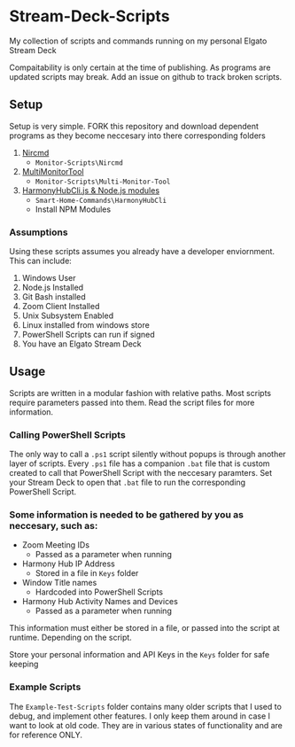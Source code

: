 # Stream-Deck-Scripts
My collection of scripts and commands running on my personal Elgato Stream Deck

Compaitability is only certain at the time of publishing. As programs are updated scripts may break. Add an issue on github to track broken scripts.

## Setup
Setup is very simple. FORK this repository and download dependent programs as they become neccesary into there corresponding folders

1. [Nircmd](Monitor-Scripts/Nircmd/README.md)
    * `Monitor-Scripts\Nircmd`
2. [MultiMonitorTool](Monitor-Scripts/Multi-Monitor-Tool/README.md)
    * `Monitor-Scripts\Multi-Monitor-Tool`
3. [HarmonyHubCli.js & Node.js modules](Smart-Home-Commands/HarmonyHubCli/README.md)
    * `Smart-Home-Commands\HarmonyHubCli`
    * Install NPM Modules

### Assumptions
Using these scripts assumes you already have a developer enviornment. This can include:
1. Windows User
2. Node.js Installed
3. Git Bash installed
4. Zoom Client Installed
5. Unix Subsystem Enabled
6. Linux installed from windows store
7. PowerShell Scripts can run if signed
8. You have an Elgato Stream Deck

## Usage
Scripts are written in a modular fashion with relative paths. Most scripts require parameters passed into them. Read the script files for more information.

### Calling PowerShell Scripts
The only way to call a `.ps1` script silently without popups is through another layer of scripts. Every `.ps1` file has a companion `.bat` file that is custom created to call that PowerShell Script with the neccesary paramters. Set your Stream Deck to open that `.bat` file to run the corresponding PowerShell Script.

### Some information is needed to be gathered by you as neccesary, such as:
* Zoom Meeting IDs
    * Passed as a parameter when running
* Harmony Hub IP Address
    * Stored in a file in `Keys` folder
* Window Title names
    * Hardcoded into PowerShell Scripts
* Harmony Hub Activity Names and Devices
    * Passed as a parameter when running

This information must either be stored in a file, or passed into the script at runtime. Depending on the script.

Store your personal information and API Keys in the `Keys` folder for safe keeping

### Example Scripts
The `Example-Test-Scripts` folder contains many older scripts that I used to debug, and implement other features. I only keep them around in case I want to look at old code. They are in various states of functionality and are for reference ONLY.
